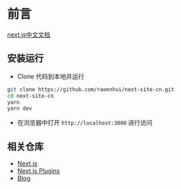 # 前言
[next.js中文文档](http://nextjs.frontendx.cn)

## 安装运行

* Clone 代码到本地并运行
```bash
git clone https://github.com/raoenhui/next-site-cn.git
cd next-site-cn
yarn
yarn dev
```
* 在浏览器中打开 `http://localhost:3000` 进行访问

## 相关仓库
- [Next.js](https://github.com/zeit/next.js)
- [Next.js Plugins](https://github.com/zeit/next-plugins)
- [Blog](https://raoenhui.github.io/nextjs/2018/08/31/Nextjs%E4%B8%AD%E6%96%87%E6%96%87%E6%A1%A3)
